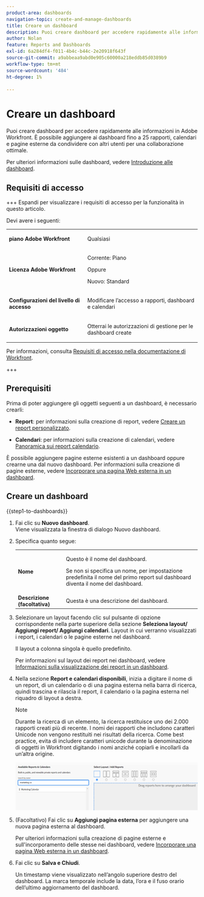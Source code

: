 ```yaml
---
product-area: dashboards
navigation-topic: create-and-manage-dashboards
title: Creare un dashboard
description: Puoi creare dashboard per accedere rapidamente alle informazioni in Adobe Workfront. Rapporti, calendari e pagine esterne possono essere aggiunti alle dashboard che puoi condividere con altri per una collaborazione ottimale.
author: Nolan
feature: Reports and Dashboards
exl-id: 6a284df4-f011-4b4c-b44c-2e20918f643f
source-git-commit: a9abbeaa9abd0e905c60000a218eddb85d0389b9
workflow-type: tm+mt
source-wordcount: '484'
ht-degree: 1%

---
```


# Creare un dashboard

<!--Audited: 01/2025-->

Puoi creare dashboard per accedere rapidamente alle informazioni in Adobe Workfront. È possibile aggiungere ai dashboard fino a 25 rapporti, calendari e pagine esterne da condividere con altri utenti per una collaborazione ottimale.

Per ulteriori informazioni sulle dashboard, vedere [Introduzione alle dashboard](../../../reports-and-dashboards/dashboards/understanding-dashboards/get-started-dashboards.md).

## Requisiti di accesso

+++ Espandi per visualizzare i requisiti di accesso per la funzionalità in questo articolo.

Devi avere i seguenti:

<table style="table-layout:auto">
 <col> 
 </col> 
 <col> 
 </col> 
 <tbody> 
  <tr> 
   <td> <p><strong>piano Adobe Workfront</strong></p> </td> 
   <td>Qualsiasi</td> 
  </tr> 
  <tr> 
   <td> <p><strong>Licenza Adobe Workfront</strong></p> </td> 
   <td> <p>Corrente: Piano </p>
   Oppure
   <p>Nuovo: Standard </p> </td> 
  </tr> 
  <tr> 
   <td><strong>Configurazioni del livello di accesso</strong> </td> 
   <td> <p>Modificare l’accesso a rapporti, dashboard e calendari</p> </td> 
  </tr> 
  <tr> 
   <td> <p><strong>Autorizzazioni oggetto</strong> </p> </td> 
   <td> <p>Otterrai le autorizzazioni di gestione per le dashboard create</p> </td> 
  </tr> 
 </tbody> 
</table>

Per informazioni, consulta [Requisiti di accesso nella documentazione di Workfront](/help/quicksilver/administration-and-setup/add-users/access-levels-and-object-permissions/access-level-requirements-in-documentation.md).

+++

## Prerequisiti

Prima di poter aggiungere gli oggetti seguenti a un dashboard, è necessario crearli:

* **Report**: per informazioni sulla creazione di report, vedere [Creare un report personalizzato](../../../reports-and-dashboards/reports/creating-and-managing-reports/create-custom-report.md).

* **Calendari**: per informazioni sulla creazione di calendari, vedere [Panoramica sui report calendario](../../../reports-and-dashboards/reports/calendars/calendar-reports-overview.md).

È possibile aggiungere pagine esterne esistenti a un dashboard oppure crearne una dal nuovo dashboard. Per informazioni sulla creazione di pagine esterne, vedere [Incorporare una pagina Web esterna in un dashboard](../../../reports-and-dashboards/dashboards/creating-and-managing-dashboards/embed-external-web-page-dashboard.md).

## Creare un dashboard

{{step1-to-dashboards}}

1. Fai clic su **Nuovo dashboard**.\
   Viene visualizzata la finestra di dialogo Nuovo dashboard.

1. Specifica quanto segue:

   <table style="table-layout:auto">
    <col>
    <col>
    <tbody>
     <tr>
      <td role="rowheader"><strong>Nome</strong></td>
      <td><p>Questo è il nome del dashboard.</p><p>Se non si specifica un nome, per impostazione predefinita il nome del primo report sul dashboard diventa il nome del dashboard.</p></td>
     </tr>
     <tr>
      <td role="rowheader"><strong>Descrizione (facoltativa)</strong></td>
      <td>Questa è una descrizione del dashboard.</td>
     </tr>
    </tbody>
   </table>

1. Selezionare un layout facendo clic sul pulsante di opzione corrispondente nella parte superiore della sezione **Seleziona layout/ Aggiungi report/ Aggiungi calendari**. Layout in cui verranno visualizzati i report, i calendari o le pagine esterne nel dashboard.

   Il layout a colonna singola è quello predefinito.

   Per informazioni sul layout dei report nei dashboard, vedere [Informazioni sulla visualizzazione dei report in un dashboard](../../../reports-and-dashboards/dashboards/understanding-dashboards/understand-how-reports-display-dashboard.md).

   <!--
   Consider adding the information from this article above here, at some point, instead of linking to it.)
   -->

1. Nella sezione **Report e calendari disponibili**, inizia a digitare il nome di un report, di un calendario o di una pagina esterna nella barra di ricerca, quindi trascina e rilascia il report, il calendario o la pagina esterna nel riquadro di layout a destra.

   >[!NOTE]
   >
   >Durante la ricerca di un elemento, la ricerca restituisce uno dei 2.000 rapporti creati più di recente. I nomi dei rapporti che includono caratteri Unicode non vengono restituiti nei risultati della ricerca. Come best practice, evita di includere caratteri unicode durante la denominazione di oggetti in Workfront digitando i nomi anziché copiarli e incollarli da un’altra origine.

   ![Cerca i report](assets/unshimmed-dashboard-ui.png)

1. (Facoltativo) Fai clic su **Aggiungi pagina esterna** per aggiungere una nuova pagina esterna al dashboard.

   Per ulteriori informazioni sulla creazione di pagine esterne e sull&#39;incorporamento delle stesse nei dashboard, vedere [Incorporare una pagina Web esterna in un dashboard](../../../reports-and-dashboards/dashboards/creating-and-managing-dashboards/embed-external-web-page-dashboard.md).

1. Fai clic su **Salva e Chiudi**.

   Un timestamp viene visualizzato nell’angolo superiore destro del dashboard. La marca temporale include la data, l’ora e il fuso orario dell’ultimo aggiornamento del dashboard.
